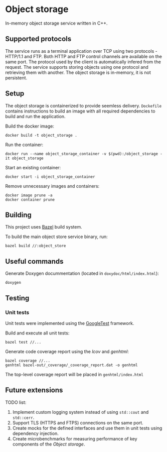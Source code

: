# Object storage
In-memory object storage service written in C++. 

## Supported protocols
The service runs as a terminal application over TCP using two protocols - HTTP/1.1 and FTP. 
Both HTTP and FTP control channels are available on the same port. The protocol used by the client is automatically infered from the request.
The service supports storing objects using one protocol and retrieving them with another.
The object storage is in-memory, it is not persistent.

## Setup
The object storage is containerized to provide seemless delivery.
`Dockefile` contains instructions to build an image with all required dependencies to build and run the application.

Build the docker image:
```
docker build -t object_storage .
```

Run the container:
```
docker run --name object_storage_container -v $(pwd):/object_storage -it object_storage
```

Start an existing container:
```
docker start -i object_storage_container
```

Remove unnecessary images and containers:
```
docker image prune -a
docker container prune
```

## Building
This project uses [Bazel](https://bazel.build/) build system.

To build the main object store service binary, run:
```
bazel build //:object_store 
```

## Useful commands
Generate Doxygen docummentation (located in `doxydoc/html/index.html`):
```
doxygen
```

## Testing
### Unit tests
Unit tests were implemented using the [GoogleTest](https://github.com/google/googletest) framework.

Build and execute all unit tests:
```
bazel test //...
```

Generate code coverage report using the _lcov_ and _genhtml_:
```
bazel coverage //...
genhtml bazel-out/_coverage/_coverage_report.dat -o genhtml
```

The top-level coverage report will be placed in `genhtml/index.html`

## Future extensions
TODO list:
1. Implement custom logging system instead of using `std::cout` and `std::cerr`.
2. Support TLS (HTTPS and FTPS) connections on the same port.
3. Create mocks for the defined interfaces and use them in unit tests using dependency injection.
4. Create microbenchmarks for measuring performance of key components of the _Object storage_.
